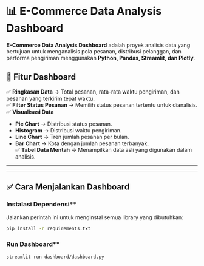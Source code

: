 # 📊 E-Commerce Data Analysis Dashboard

**E-Commerce Data Analysis Dashboard** adalah proyek analisis data yang bertujuan untuk menganalisis pola pesanan, distribusi pelanggan, dan performa pengiriman menggunakan **Python, Pandas, Streamlit, dan Plotly**.

## 📌 Fitur Dashboard
✅ **Ringkasan Data** → Total pesanan, rata-rata waktu pengiriman, dan pesanan yang terkirim tepat waktu.  
✅ **Filter Status Pesanan** → Memilih status pesanan tertentu untuk dianalisis.  
✅ **Visualisasi Data**  
   - **Pie Chart** → Distribusi status pesanan.  
   - **Histogram** → Distribusi waktu pengiriman.  
   - **Line Chart** → Tren jumlah pesanan per bulan.  
   - **Bar Chart** → Kota dengan jumlah pesanan terbanyak.  
✅ **Tabel Data Mentah** → Menampilkan data asli yang digunakan dalam analisis.  

---

---

## ✅ **Cara Menjalankan Dashboard**
### Instalasi Dependensi**
Jalankan perintah ini untuk menginstal semua library yang dibutuhkan:
```bash
pip install -r requirements.txt

````

### Run Dashboard**
```bash
streamlit run dashboard/dashboard.py

````
